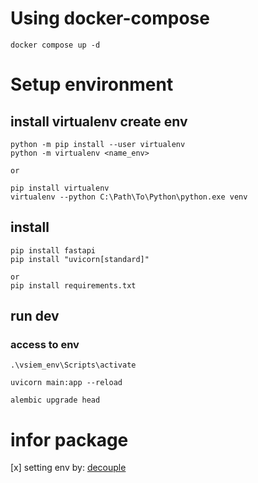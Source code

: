 # Using docker-compose
  ``` docker compose up -d ```
# Setup environment
## install virtualenv create env
    python -m pip install --user virtualenv
    python -m virtualenv <name_env>

    or

    pip install virtualenv
    virtualenv --python C:\Path\To\Python\python.exe venv

## install 
  ```
  pip install fastapi
  pip install "uvicorn[standard]"

  or 
  pip install requirements.txt
  ```

## run dev
 ### access to env
 `.\vsiem_env\Scripts\activate `
 
 ` uvicorn main:app --reload `

 ` alembic upgrade head `

# infor package
 [x] setting env by: [decouple](https://pypi.org/project/python-decouple/)




